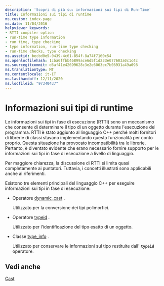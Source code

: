 ```yaml
---
description: 'Scopri di più su: informazioni sui tipi di Run-Time'
title: Informazioni sui tipi di runtime
ms.custom: index-page
ms.date: 11/04/2016
helpviewer_keywords:
- RTTI compiler option
- run-time type information
- run time, type checking
- type information, run-time type checking
- run-time checks, type checking
ms.assetid: becbd0e5-0439-4c61-854f-8a74f7160c54
ms.openlocfilehash: 1cba6ffbb46899ace6d5f1d233e077603a0c1c4c
ms.sourcegitcommit: d6af41e42699628c3e2e6063ec7b03931a49a098
ms.translationtype: MT
ms.contentlocale: it-IT
ms.lasthandoff: 12/11/2020
ms.locfileid: "97340437"
---
```

# <a name="run-time-type-information"></a>Informazioni sui tipi di runtime

Le informazioni sui tipi in fase di esecuzione (RTTI) sono un meccanismo che consente di determinare il tipo di un oggetto durante l'esecuzione del programma. RTTI è stato aggiunto al linguaggio C++ perché molti fornitori di librerie di classi stavano implementando questa funzionalità per conto proprio. Questa situazione ha provocato incompatibilità tra le librerie. Pertanto, è diventato evidente che erano necessario fornire supporto per le informazioni sui tipi in fase di esecuzione a livello di linguaggio.

Per maggiore chiarezza, la discussione di RTTI si limita quasi completamente ai puntatori. Tuttavia, i concetti illustrati sono applicabili anche ai riferimenti.

Esistono tre elementi principali del linguaggio C++ per eseguire informazioni sui tipi in fase di esecuzione:

- Operatore [dynamic_cast](../cpp/dynamic-cast-operator.md) .

   Utilizzato per la conversione dei tipi polimorfici.

- Operatore [typeid](../cpp/typeid-operator.md) .

   Utilizzato per l'identificazione del tipo esatto di un oggetto.

- Classe [type_info](../cpp/type-info-class.md) .

   Utilizzato per conservare le informazioni sul tipo restituite dall' **`typeid`** operatore.

## <a name="see-also"></a>Vedi anche

[Cast](../cpp/casting.md)
